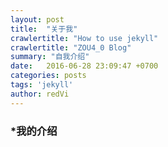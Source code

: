 ```yaml
---
layout: post
title:  "关于我"
crawlertitle: "How to use jekyll"
crawlertitle: "ZOU4_0 Blog"
summary: "自我介绍"
date:   2016-06-28 23:09:47 +0700
categories: posts
tags: 'jekyll'
author: redVi
---
```


### *我的介绍




